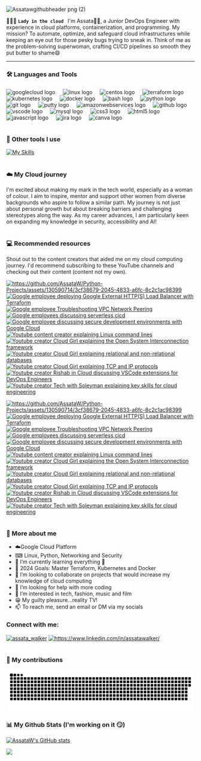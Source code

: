 ![Assatawgithubheader png (2)](https://github.com/AssataW/Python-Projects/assets/130590714/b944ce1f-0dae-437c-87e9-ab3006535674)


👩🏽‍💻 **`Lady in the cloud `** I'm Assata👋🏽, a Junior DevOps Engineer with experience in cloud platforms, containerization, and programming. My mission? To automate, optimize, and safeguard cloud infrastructures while keeping an eye out for those pesky bugs trying to sneak in. Think of me as the problem-solving superwoman, crafting CI/CD pipelines so smooth they put butter to shame😄

-----------------------------------------------------------------------------------------------------------------------------------------------------------------------------
### :hammer_and_wrench: Languages and Tools

<div align="left">
</div>

###

<div align="left">
  <img src="https://cdn.jsdelivr.net/gh/devicons/devicon/icons/googlecloud/googlecloud-original.svg" height="40" alt="googlecloud logo"  />
  <img width="12" />
  <img src="https://cdn.jsdelivr.net/gh/devicons/devicon/icons/linux/linux-original.svg" height="40" alt="linux logo"  />
  <img width="12" />
  <img src="https://cdn.jsdelivr.net/gh/devicons/devicon/icons/centos/centos-original.svg" height="40" alt="centos logo"  />
  <img width="12" />
  <img src="https://cdn.jsdelivr.net/gh/devicons/devicon/icons/terraform/terraform-original.svg" height="40" alt="terraform logo"  />
  <img width="12" />
  <img src="https://cdn.jsdelivr.net/gh/devicons/devicon/icons/kubernetes/kubernetes-plain.svg" height="40" alt="kubernetes logo"  />
  <img width="12" />
  <img src="https://cdn.jsdelivr.net/gh/devicons/devicon/icons/docker/docker-original.svg" height="40" alt="docker logo"  />
  <img width="12" />
  <img src="https://cdn.jsdelivr.net/gh/devicons/devicon/icons/bash/bash-original.svg" height="40" alt="bash logo"  />
  <img width="12" />
    <img src="https://cdn.jsdelivr.net/gh/devicons/devicon/icons/python/python-original.svg" height="40" alt="python logo"  />
  <img width="12" />
  <img src="https://cdn.jsdelivr.net/gh/devicons/devicon/icons/git/git-original.svg" height="40" alt="git logo"  />
  <img width="12" />
  <img src="https://cdn.jsdelivr.net/gh/devicons/devicon/icons/putty/putty-original.svg" height="40" alt="putty logo"  />
  <img width="12" />
  <img src="https://cdn.jsdelivr.net/gh/devicons/devicon/icons/amazonwebservices/amazonwebservices-original.svg" height="40" alt="amazonwebservices logo"  />
  <img width="12" />
  <img src="https://cdn.jsdelivr.net/gh/devicons/devicon/icons/github/github-original.svg" height="40" alt="github logo"  />
  <img width="12" />
  <img src="https://cdn.jsdelivr.net/gh/devicons/devicon/icons/vscode/vscode-original.svg" height="40" alt="vscode logo"  />
  <img width="12" />
  <img src="https://cdn.jsdelivr.net/gh/devicons/devicon/icons/mysql/mysql-original.svg" height="40" alt="mysql logo"  />
  <img width="12" />
  <img src="https://cdn.jsdelivr.net/gh/devicons/devicon/icons/css3/css3-original.svg" height="40" alt="css3 logo"  />
  <img width="12" />
  <img src="https://cdn.jsdelivr.net/gh/devicons/devicon/icons/html5/html5-original.svg" height="40" alt="html5 logo"  />
  <img width="12" />
  <img src="https://cdn.jsdelivr.net/gh/devicons/devicon/icons/javascript/javascript-original.svg" height="40" alt="javascript logo"  />
  <img width="12" />
  <img src="https://cdn.jsdelivr.net/gh/devicons/devicon/icons/jira/jira-original.svg" height="40" alt="jira logo"  />
  <img width="12" />
  <img src="https://cdn.jsdelivr.net/gh/devicons/devicon/icons/canva/canva-original.svg" height="40" alt="canva logo"  />
  <img width="12" />
</div>

#

### 🧰 Other tools I use

[![My Skills](https://skillicons.dev/icons?i=powershell,replit,figma,ps,&theme=dark)](https://skillicons.dev) 

###

#
### :cloud: My Cloud journey
I'm excited about making my mark in the tech world, especially as a woman of colour. I aim to inspire, mentor and support other women from diverse backgrounds who aspire to follow a similar path. My journey is not just about personal growth but about breaking barriers and challenging stereotypes along the way. As my career advances, I am particularly keen on expanding my knowledge in security, accessibility and AI!
#

### :computer: Recommended resources
Shout out to the content creators that aided me on my cloud computing journey. I'd recommend subscribing to these YouTube channels and checking out their content (content not my own).

<!-- YOUTUBE-LINKS -->
<a href="https://www.youtube.com/watch?v=etAaLNrjh20"><img src="https://github.com/AssataW/AssataW/assets/130590714/ee448e84-dbf3-4dc0-a694-9540f7496a09" alt="https://github.com/AssataW/Python-Projects/assets/130590714/3cf38679-2045-4833-a6fc-8c2c1ac98399"></a> 
<a href="https://www.youtube.com/watch?v=FqqhaOlefwY"><img src="https://github.com/AssataW/AssataW/assets/130590714/cb1262f7-b694-4d38-be42-c1518e9148e4" alt="Google employee deploying Google External HTTP(S) Load Balancer with Terraform"></a> 
<a href="https://www.youtube.com/watch?v=oHtptmIZ-8c"><img src="https://github.com/AssataW/AssataW/assets/130590714/efd821e8-f10c-4ad4-8ea4-de82f95b1fd9" alt="Google employee Troubleshooting VPC Network Peering"></a> 
<a href="https://www.youtube.com/watch?v=i3epeCk8ldc"><img src="https://github.com/AssataW/AssataW/assets/130590714/3b86c768-defa-4bdd-b553-e0e8bf9f51bb" alt="Google employees discussing serverless cicd"></a>
<a href="https://www.youtube.com/watch?v=hVTnW-rH5Vc"><img src="https://github.com/AssataW/AssataW/assets/130590714/e07cb7f6-a71e-40fe-b687-9c45f264a117" alt="Google employee discussing secure development environments with Google Cloud"></a> 
<a href="https://www.youtube.com/watch?v=qJhzrdazCZU&t"><img src="https://github.com/AssataW/AssataW/assets/130590714/8cf200cd-6e06-43e6-951e-e64cc88057c2" alt="Youtube content creator explaining Linux command lines"></a>
<a href="https://www.youtube.com/watch?v=c1GdbWG_fXo"><img src="https://github.com/AssataW/AssataW/assets/130590714/6798a794-b4f8-4eb3-8480-8976a0546626" alt="Youtube creator Cloud Girl explaining the Open System Interconnection framework"></a>
<a href="https://www.youtube.com/watch?v=ORxMMo7it_Y"><img src="https://github.com/AssataW/AssataW/assets/130590714/9ec45758-8c38-482b-ae94-1a124f551b9e" alt="Youtube creator Cloud Girl explaining relational and non-relational databases"></a>
<a href="https://www.youtube.com/watch?v=QjqUEcKhTM8"><img src="https://github.com/AssataW/AssataW/assets/130590714/6d83612b-b5d0-4aab-97ac-b2a7b35cc08b" alt="Youtube creator Cloud Girl explaining TCP and IP protocols"></a>
<a href="https://www.youtube.com/watch?v=psJVKazKU8Y"><img src="https://github.com/AssataW/AssataW/assets/130590714/dd862131-8ea3-4d82-8a6d-7608110f7996" alt="Youtube creator Rishab in Cloud discussing VSCode extensions for DevOps Engineers"></a>
<a href="https://www.youtube.com/watch?v=ygwPOBVHoi0"><img src="https://github.com/AssataW/AssataW/assets/130590714/f2712be8-c310-4892-b13e-25ed08d9a662" alt="Youtube creator Tech with Soleyman explaining key skills for cloud engineering"></a>

<a href="https://www.youtube.com/watch?v=etAaLNrjh20"><img src="https://github.com/AssataW/AssataW/assets/130590714/1b1fb84d-7859-4b84-8130-79ca5edb0ce0" alt="https://github.com/AssataW/Python-Projects/assets/130590714/3cf38679-2045-4833-a6fc-8c2c1ac98399"></a> 
<a href="https://www.youtube.com/watch?v=FqqhaOlefwY"><img src="https://github.com/AssataW/AssataW/assets/130590714/e9ab0a36-97a7-4205-8926-5179c52975a9" alt="Google employee deploying Google External HTTP(S) Load Balancer with Terraform"></a> 
<a href="https://www.youtube.com/watch?v=oHtptmIZ-8c"><img src="https://github.com/AssataW/AssataW/assets/130590714/a14a5789-c4e5-4869-8f35-7aeb4690d855" alt="Google employee Troubleshooting VPC Network Peering"></a> 
<a href="https://www.youtube.com/watch?v=i3epeCk8ldc"><img src="https://github.com/AssataW/AssataW/assets/130590714/c241a2a3-15d1-4f7f-bbf7-ff9029073242" alt="Google employees discussing serverless cicd"></a>
<a href="https://www.youtube.com/watch?v=hVTnW-rH5Vc"><img src="https://github.com/AssataW/AssataW/assets/130590714/87aa559a-aabe-4f25-9537-e89327a58b98" alt="Google employee discussing secure development environments with Google Cloud"></a>
<a href="https://www.youtube.com/watch?v=qJhzrdazCZU&t=12s"><img src="https://github.com/AssataW/AssataW/assets/130590714/c7035b06-02ae-42ce-a95b-f2099e341f18" alt="Youtube content creator explaining Linux command lines"></a>
<a href="https://www.youtube.com/watch?v=c1GdbWG_fXo"><img src="https://github.com/AssataW/AssataW/assets/130590714/e9c5efd2-6d43-4cfc-9d20-fb5898116abf" alt="Youtube creator Cloud Girl explaining the Open System Interconnection framework"></a>
<a href="https://www.youtube.com/watch?v=ORxMMo7it_Y"><img src="https://github.com/AssataW/AssataW/assets/130590714/96fab0e4-053c-44c8-887e-ceb02b12ef22" alt="Youtube creator Cloud Girl explaining relational and non-relational databases"></a>
<a href="https://www.youtube.com/watch?v=QjqUEcKhTM8"><img src="https://github.com/AssataW/AssataW/assets/130590714/95c30120-edc0-4a7c-aeb1-35fb36544ee4" alt="Youtube creator Cloud Girl explaining TCP and IP protocols"></a>
<a href="https://www.youtube.com/watch?v=psJVKazKU8Y"><img src="https://github.com/AssataW/AssataW/assets/130590714/d29a2ceb-70d7-49b0-a9b6-154e3fd6e0fa" alt="Youtube creator Rishab in Cloud discussing VSCode extensions for DevOps Engineers"></a>
<a href="https://www.youtube.com/watch?v=ygwPOBVHoi0"><img src="https://github.com/AssataW/AssataW/assets/130590714/9e36da14-5ca3-4021-af2a-8e3d623f30b8" alt="Youtube creator Tech with Soleyman explaining key skills for cloud engineering"></a>



<!-- END YOUTUBE-LINKS -->


#
### :round_pushpin: More about me
- :cloud:Google Cloud Platform 
- ⌨ Linux, Python, Networking and Security
- 🌱 I’m currently learning everything 🤣
- 🥅 2024 Goals: Master Terraform, Kubernetes and Docker 
- 💞️ I’m looking to collaborate on projects that would increase my knowledge of cloud computing 
- 🤔 I’m looking for help with more coding
- 👀 I’m interested in tech, fashion, music and film
- 😁 My guilty pleasure...reality TV!
- 📫 To reach me, send an email or DM via my socials

<h3 align="left">Connect with me:</h3>
<p align="left">
<a href="https://twitter.com/assata_walker" target="blank"><img align="center" src="https://raw.githubusercontent.com/rahuldkjain/github-profile-readme-generator/master/src/images/icons/Social/twitter.svg" alt="assata_walker" height="30" width="40" /></a>
<a href="https://www.linkedin.com/in/assatawalker/" target="blank"><img align="center" src="https://raw.githubusercontent.com/rahuldkjain/github-profile-readme-generator/master/src/images/icons/Social/linked-in-alt.svg" alt="https://www.linkedin.com/in/assatawalker/" height="30" width="40" /></a>
  
#

### 🐍 My contributions
![snake gif](https://github.com/AssataW/AssataW/blob/output/github-contribution-grid-snake-dark.svg)


### 📊 My Github Stats (I'm working on it :smirk:)

<a href="http://www.github.com/AssataW"><img src="https://github-readme-stats.vercel.app/api?username=AssataW&show_icons=true&hide=&count_private=true&title_color=ec4899&text_color=ffffff&icon_color=a855f7&bg_color=181824&hide_border=true&show_icons=true" alt="AssataW's GitHub stats" /></a>

<a href="http://www.github.com/AssataW"><img src="https://github-readme-streak-stats.herokuapp.com/?user=AssataW&stroke=ffffff&background=181824&ring=ec4899&fire=ec4899&currStreakNum=ffffff&currStreakLabel=ec4899&sideNums=ffffff&sideLabels=ffffff&dates=ffffff&hide_border=true" /></a>

<!---
AssataW/AssataW is a ✨ special ✨ repository because its `README.md` (this file) appears on your GitHub profile.
You can click the Preview link to take a look at your changes.
--->
